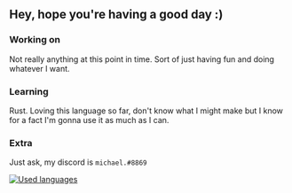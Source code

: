 ## Hey, hope you're having a good day :)

### Working on
Not really anything at this point in time. Sort of just having fun
and doing whatever I want.

### Learning
Rust. Loving this language so far, don't know what I might make but
I know for a fact I'm gonna use it as much as I can.

### Extra
Just ask, my discord is `michael.#8869`

[![Used languages](https://github-readme-stats.vercel.app/api/top-langs/?username=softmorning&layout=compact&exclude_repo=dotfiles,softmorning.github.io&theme=gruvbox&title_color=d79921&text_color=3c3836&bg_color=fbf1c7)](https://github.com/softmorning/github-readme-stats)

<!--
**softmorning/softmorning** is a ✨ _special_ ✨ repository because its `README.md` (this file) appears on your GitHub profile.

Here are some ideas to get you started:

- 🔭 I’m currently working on ...
- 🌱 I’m currently learning ...
- 👯 I’m looking to collaborate on ...
- 🤔 I’m looking for help with ...
- 💬 Ask me about ...
- 📫 How to reach me: ...
- 😄 Pronouns: ...
- ⚡ Fun fact: ...
-->
